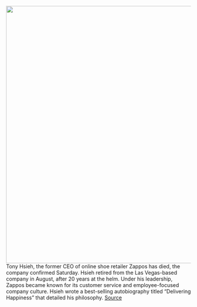 <img src='https://cdn.vox-cdn.com/thumbor/xHj83gUs_Ph69jmigLAmRFEipjI=/0x0:3539x2743/1200x800/filters:focal(1156x740:1722x1306)/cdn.vox-cdn.com/uploads/chorus_image/image/67993087/490038342.0.jpg' width='700px' /><br/>
Tony Hsieh, the former CEO of online shoe retailer Zappos has died, the company confirmed Saturday. Hsieh retired from the Las Vegas-based company in August, after 20 years at the helm. Under his leadership, Zappos became known for its customer service and employee-focused company culture. Hsieh wrote a best-selling autobiography titled “Delivering Happiness” that detailed his philosophy.
<a href='https://www.theverge.com/2020/11/28/21723817/former-zappos-ceo-tony-hsieh-dies'> Source <a/>